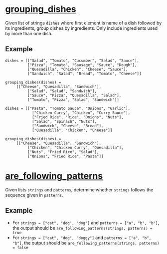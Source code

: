 # [grouping_dishes](./grouping_dishes.py)
Given list of strings `dishes` where first element is name of a dish followed by its ingredients, group dishes by ingredients. Only include ingredients used by more than one dish.

## Example
```
dishes = [["Salad", "Tomato", "Cucumber", "Salad", "Sauce"],
          ["Pizza", "Tomato", "Sausage", "Sauce", "Dough"],
          ["Quesadilla", "Chicken", "Cheese", "Sauce"],
          ["Sandwich", "Salad", "Bread", "Tomato", "Cheese"]]

grouping_dishes(dishes) = 
	 [["Cheese", "Quesadilla", "Sandwich"],
          ["Salad", "Salad", "Sandwich"],
          ["Sauce", "Pizza", "Quesadilla", "Salad"],
          ["Tomato", "Pizza", "Salad", "Sandwich"]]

dishes = [["Pasta", "Tomato Sauce", "Onions", "Garlic"],
            ["Chicken Curry", "Chicken", "Curry Sauce"],
            ["Fried Rice", "Rice", "Onions", "Nuts"],
            ["Salad", "Spinach", "Nuts"],
            ["Sandwich", "Cheese", "Bread"],
            ["Quesadilla", "Chicken", "Cheese"]]

grouping_dishes(dishes) =
	 [["Cheese", "Quesadilla", "Sandwich"],
          ["Chicken", "Chicken Curry", "Quesadilla"],
          ["Nuts", "Fried Rice", "Salad"],
          ["Onions", "Fried Rice", "Pasta"]]

```

# [are_following_patterns](./are_following_patterns.py)
Given lists `strings` and `patterns`, determine whether `strings` follows the sequence given in `patterns`.

## Example
* For `strings = ["cat", "dog", "dog"]` and `patterns = ["a", "b", "b"]`, the output should be `are_following_patterns(strings, patterns) = true`
* For `strings = ["cat", "dog", "doggy"]` and `patterns = ["a", "b", "b"]`, the output should be `are_following_patterns(strings, patterns) = false`
